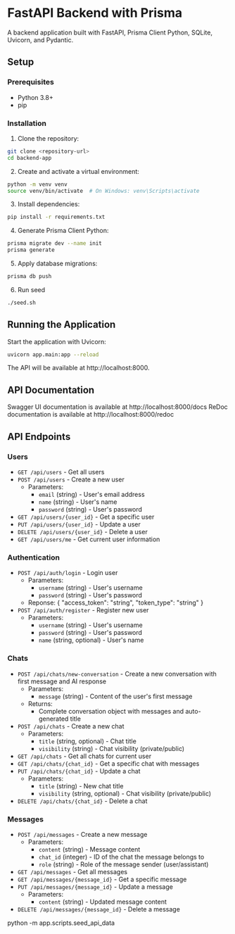 # FastAPI Backend with Prisma

A backend application built with FastAPI, Prisma Client Python, SQLite, Uvicorn, and Pydantic.

## Setup

### Prerequisites
- Python 3.8+
- pip

### Installation

1. Clone the repository:
```bash
git clone <repository-url>
cd backend-app
```

2. Create and activate a virtual environment:
```bash
python -m venv venv
source venv/bin/activate  # On Windows: venv\Scripts\activate
```

3. Install dependencies:
```bash
pip install -r requirements.txt
```

4. Generate Prisma Client Python:
```bash
prisma migrate dev --name init
prisma generate
```

5. Apply database migrations:
```bash
prisma db push
```

6. Run seed
```bash
./seed.sh
```


## Running the Application

Start the application with Uvicorn:
```bash
uvicorn app.main:app --reload
```

The API will be available at http://localhost:8000.

## API Documentation

Swagger UI documentation is available at http://localhost:8000/docs
ReDoc documentation is available at http://localhost:8000/redoc

## API Endpoints

### Users
- `GET /api/users` - Get all users
- `POST /api/users` - Create a new user
  - Parameters:
    - `email` (string) - User's email address
    - `name` (string) - User's name
    - `password` (string) - User's password
- `GET /api/users/{user_id}` - Get a specific user
- `PUT /api/users/{user_id}` - Update a user
- `DELETE /api/users/{user_id}` - Delete a user
- `GET /api/users/me` - Get current user information

### Authentication
- `POST /api/auth/login` - Login user
  - Parameters:
    - `username` (string) - User's username
    - `password` (string) - User's password
  - Reponse:
    {
      "access_token": "string",
      "token_type": "string"
    }
- `POST /api/auth/register` - Register new user
  - Parameters:
    - `username` (string) - User's username
    - `password` (string) - User's password
    - `name` (string, optional) - User's name

### Chats
- `POST /api/chats/new-conversation` - Create a new conversation with first message and AI response
  - Parameters:
    - `message` (string) - Content of the user's first message
  - Returns:
    - Complete conversation object with messages and auto-generated title
- `POST /api/chats` - Create a new chat
  - Parameters:
    - `title` (string, optional) - Chat title
    - `visibility` (string) - Chat visibility (private/public)
- `GET /api/chats` - Get all chats for current user
- `GET /api/chats/{chat_id}` - Get a specific chat with messages
- `PUT /api/chats/{chat_id}` - Update a chat
  - Parameters:
    - `title` (string) - New chat title
    - `visibility` (string, optional) - Chat visibility (private/public)
- `DELETE /api/chats/{chat_id}` - Delete a chat

### Messages
- `POST /api/messages` - Create a new message
  - Parameters:
    - `content` (string) - Message content
    - `chat_id` (integer) - ID of the chat the message belongs to
    - `role` (string) - Role of the message sender (user/assistant)
- `GET /api/messages` - Get all messages
- `GET /api/messages/{message_id}` - Get a specific message
- `PUT /api/messages/{message_id}` - Update a message
  - Parameters:
    - `content` (string) - Updated message content
- `DELETE /api/messages/{message_id}` - Delete a message




python -m app.scripts.seed_api_data


